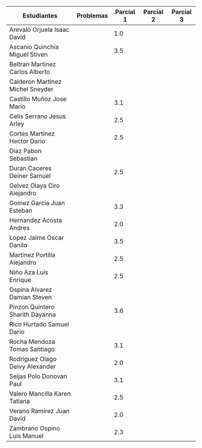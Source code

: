 | Estudiantes                           | Problemas |  Parcial 1   | Parcial 2 | Parcial 3 |
|---------------------------------------|-----------|--------------|-----------|----------------|
|Arevalo Orjuela Isaac David            |           |    1.0          |           |         |
|Ascanio Quinchia Miguel Stiven         |           |    3.5          |           |         |
|Beltran Martinez Carlos Alberto        |           |              |           |         |
|Calderon Martinez Michel Sneyder       |           |              |           |         |
|Castillo Muñoz Jose Mario              |           |   3.1           |           |         |
|Celis Serrano Jesus Arley              |           |    2.5          |           |         |
|Cortes Martinez Hector Dario           |           |    2.5          |           |         |
|Diaz Pabon Sebastian                   |           |              |           |         |
|Duran Caceres Deiner Samuel            |           |  2.5            |           |         |
|Gelvez Olaya Ciro Alejandro            |           |              |           |         |
|Gomez Garcia Juan Esteban              |           |  3.3            |           |         |
|Hernandez Acosta Andres                |           |   2.0           |           |         |
|Lopez Jaime Oscar Danilo               |           |   3.5           |           |         |
|Martinez Portilla Alejandro            |           |   2.5           |           |         |
|Niño Aza Luis Enrique                  |           |  2.5            |           |         |
|Ospina Alvarez Damian Steven           |           |              |           |         |
|Pinzon Quintero Sharith Dayanna        |           |   3.6           |           |         |
|Rico Hurtado Samuel Dario              |           |              |           |         |
|Rocha Mendoza Tomas Santiago           |           |   3.1           |           |         |
|Rodriguez Olago Deivy Alexander        |           |   2.0           |           |         |
|Seijas Polo Donovan Paul               |           |   3.1           |           |         |
|Valero Mancilla Karen Tatiana          |           |   2.5           |           |         |
|Verano Ramirez Juan David              |           |   2.0           |           |         |
|Zambrano Ospino Luis Manuel            |           |   2.3           |           |         |
